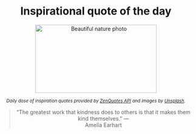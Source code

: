 
<div align="center">

# Inspirational quote of the day

<img src="./data/photo.jpeg" alt="Beautiful nature photo" width="320" height="180">

<sub><i>Daily dose of inspiration quotes provided by [ZenQuotes API](https://zenquotes.io/) and images by [Unsplash](https://unsplash.com/).</i></sub>


<blockquote>&ldquo;The greatest work that kindness does to others is that it makes them kind themselves.&rdquo; &mdash; <footer>Amelia Earhart</footer></blockquote>

</div>
